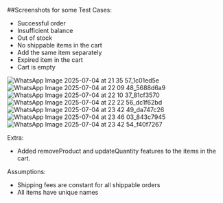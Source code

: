 ##Screenshots for some Test Cases:
- Successful order
- Insufficient balance
- Out of stock
- No shippable items in the cart
- Add the same item separately 
- Expired item in the cart
- Cart is empty

![WhatsApp Image 2025-07-04 at 21 35 57_1c01ed5e](https://github.com/user-attachments/assets/fdcd57fe-fe24-44c1-b64c-412bf17c9957)
![WhatsApp Image 2025-07-04 at 22 09 48_5688d6a9](https://github.com/user-attachments/assets/d8b1bb22-9f3a-4917-a9d5-7320545c9429)
![WhatsApp Image 2025-07-04 at 22 10 37_81cf3570](https://github.com/user-attachments/assets/b1c6f61b-2374-4f24-adfb-30c328915ac5)
![WhatsApp Image 2025-07-04 at 22 22 56_dc1f62bd](https://github.com/user-attachments/assets/459e07b0-ce47-4fa4-ba66-91d088b81aa4)
![WhatsApp Image 2025-07-04 at 23 42 49_da747c26](https://github.com/user-attachments/assets/80430679-87c3-448d-bac5-bdcbea30b184)
![WhatsApp Image 2025-07-04 at 23 46 03_843c7945](https://github.com/user-attachments/assets/a9b210a1-f5d0-41e8-9ec0-1dd0465df9ac)
![WhatsApp Image 2025-07-04 at 23 42 54_f40f7267](https://github.com/user-attachments/assets/e2298493-8e7a-4489-863d-adcf20aa71d0)

Extra:
- Added removeProduct and updateQuantity features to the items in the cart.
  
Assumptions:
- Shipping fees are constant for all shippable orders
- All items have unique names 
